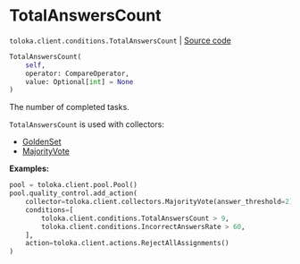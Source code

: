 # TotalAnswersCount
`toloka.client.conditions.TotalAnswersCount` | [Source code](https://github.com/Toloka/toloka-kit/blob/v1.2.1/src/client/conditions.py#L566)

```python
TotalAnswersCount(
    self,
    operator: CompareOperator,
    value: Optional[int] = None
)
```

The number of completed tasks.


`TotalAnswersCount` is used with collectors:
- [GoldenSet](toloka.client.collectors.GoldenSet.md)
- [MajorityVote](toloka.client.collectors.MajorityVote.md)


**Examples:**


```python
pool = toloka.client.pool.Pool()
pool.quality_control.add_action(
    collector=toloka.client.collectors.MajorityVote(answer_threshold=2),
    conditions=[
        toloka.client.conditions.TotalAnswersCount > 9,
        toloka.client.conditions.IncorrectAnswersRate > 60,
    ],
    action=toloka.client.actions.RejectAllAssignments()
)
```
